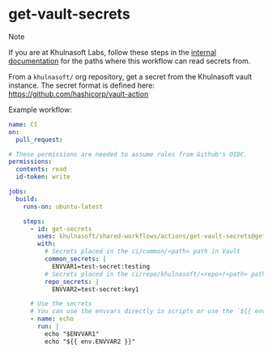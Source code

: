 # get-vault-secrets

> [!NOTE]
> If you are at Khulnasoft Labs, follow these steps in the [internal documentation](https://enghub.khulnasoft-ops.net/docs/default/component/deployment-tools/platform/vault/#ci-secrets) for the paths where this workflow can read secrets from.

From a `khulnasoft/` org repository, get a secret from the Khulnasoft vault instance.
The secret format is defined here: <https://github.com/hashicorp/vault-action>

Example workflow:

<!-- x-release-please-start-version -->

```yaml
name: CI
on:
  pull_request:

# These permissions are needed to assume roles from Github's OIDC.
permissions:
  contents: read
  id-token: write

jobs:
  build:
    runs-on: ubuntu-latest

    steps:
      - id: get-secrets
        uses: khulnasoft/shared-workflows/actions/get-vault-secrets@get-vault-secrets-v1.1.0
        with:
          # Secrets placed in the ci/common/<path> path in Vault
          common_secrets: |
            ENVVAR1=test-secret:testing
          # Secrets placed in the ci/repo/khulnasoft/<repo>/<path> path in Vault
          repo_secrets: |
            ENVVAR2=test-secret:key1

      # Use the secrets
      # You can use the envvars directly in scripts or use the `${{ env.* }}` accessor in the workflow
      - name: echo
        run: |
          echo "$ENVVAR1"
          echo "${{ env.ENVVAR2 }}"
```

<!-- x-release-please-end-version -->
